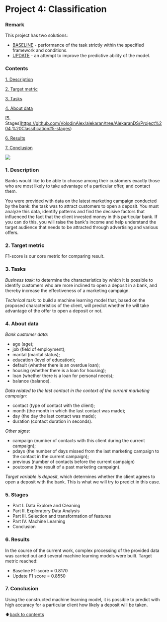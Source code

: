 # __Project 4: Classification__

### __Remark__
This project has two solutions:
- [BASELINE](https://github.com/AlekaranDS/alekaran/blob/AlekaranDS-ms/Project%204.%20Classification/PJ%204.%20Classification.%20BASELINE.ipynb) - performance of the task strictly within the specified framework and conditions.
- [UPDATE](https://github.com/AlekaranDS/alekaran/blob/AlekaranDS-ms/Project%204.%20Classification/PJ%204.%20Classification.%20UPDATE.ipynb) - an attempt to improve the predictive ability of the model.


### __Contents__
[1. Description](https://github.com/VolodinAlex/alekaran/tree/AlekaranDS/Project%204.%20Classification#1-description)<br>

[2. Target metric](https://github.com/VolodinAlex/alekaran/tree/AlekaranDS/Project%204.%20Classification#2-target-metric)

[3. Tasks](https://github.com/VolodinAlex/alekaran/tree/AlekaranDS/Project%204.%20Classification#3-tasks)<br>

[4. About data](https://github.com/VolodinAlex/alekaran/tree/AlekaranDS/Project%204.%20Classification#4-about-data)<br>

[5. Stages]https://github.com/VolodinAlex/alekaran/tree/AlekaranDS/Project%204.%20Classification#5-stages)<br>

[6. Results](https://github.com/VolodinAlex/alekaran/tree/AlekaranDS/Project%204.%20Classification#6-results)<br>

[7. Conclusion](https://github.com/VolodinAlex/alekaran/tree/AlekaranDS/Project%204.%20Classification#7-conclusion)<br>


![](https://inteligencia-analitica.com/wp-content/uploads/2017/09/Random-Forest_750.png)

### __1. Description__
Banks would like to be able to choose among their customers exactly those who are most likely to take advantage of a particular offer, and contact them.

You were provided with data on the latest marketing campaign conducted by the bank: the task was to attract customers to open a deposit. You must analyze this data, identify patterns and find the decisive factors that influenced the fact that the client invested money in this particular bank. If you can do this, you will raise the bank's income and help understand the target audience that needs to be attracted through advertising and various offers.

### __2. Target metric__
F1-score is our core metric for comparing result.

### __3. Tasks__
*Business task:* to determine the characteristics by which it is possible to identify customers who are more inclined to open a deposit in a bank, and thereby increase the effectiveness of a marketing campaign.

*Technical task:* to build a machine learning model that, based on the proposed characteristics of the client, will predict whether he will take advantage of the offer to open a deposit or not.

### **4. About data**
*Bank customer data:*
- age (age);
- job (field of employment);
- marital (marital status);
- education (level of education);
- default (whether there is an overdue loan);
- housing (whether there is a loan for housing);
- loan (whether there is a loan for personal needs);
- balance (balance).

*Data related to the last contact in the context of the current marketing campaign:*
- contact (type of contact with the client);
- month (the month in which the last contact was made);
- day (the day the last contact was made);
- duration (contact duration in seconds).

*Other signs:*
- campaign (number of contacts with this client during the current campaign);
- pdays (the number of days missed from the last marketing campaign to the contact in the current campaign);
- previous (number of contacts before the current campaign)
- poutcome (the result of a past marketing campaign).

*Target variable is deposit*, which determines whether the client agrees to open a deposit with the bank. This is what we will try to predict in this case.

### **5. Stages**
- Part I. Data Explore and Cleaning
- Part II. Exploratory Data Analysis
- Part III. Selection and transformation of features
- Part IV. Machine Learning
- Conclusion

### **6. Results**
In the course of the current work, complex processing of the provided data was carried out and several machine learning models were built. Target metric reached:
- Baseline F1-score = 0.8170
- Update F1 score = 0.8550

### **7. Conclusion**
Using the constructed machine learning model, it is possible to predict with high accuracy for a particular client how likely a deposit will be taken.

:arrow_up:[back to contents](https://github.com/VolodinAlex/alekaran/tree/AlekaranDS/Project%204.%20Classification#contents)
